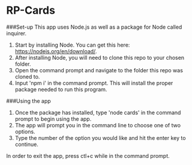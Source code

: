 # RP-Cards

###Set-up
This app uses Node.js as well as a package for Node called inquirer. 
1. Start by installing Node. You can get this here: https://nodejs.org/en/download/.
2. After installing Node, you will need to clone this repo to your chosen folder.
3. Open the command prompt and navigate to the folder this repo was cloned to. 
4. Input 'npm i' in the command prompt. This will install the proper package needed to run this program. 

###Using the app
1. Once the package has installed, type 'node cards' in the command prompt to begin using the app. 
2. The app will prompt you in the command line to choose one of two options. 
3. Type the number of the option you would like and hit the enter key to continue.

In order to exit the app, press ctl+c while in the command prompt.